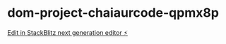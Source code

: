 # dom-project-chaiaurcode-qpmx8p

[Edit in StackBlitz next generation editor ⚡️](https://stackblitz.com/~/github.com/neerajpurohit2002/dom-project-chaiaurcode-qpmx8p)